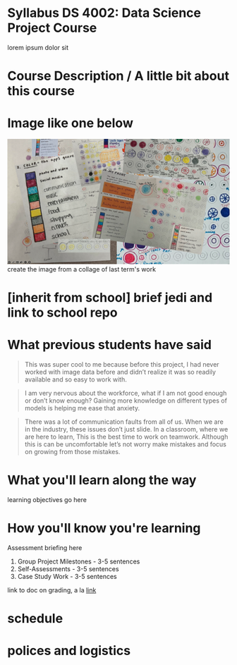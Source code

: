 # Syllabus DS 4002: Data Science Project Course
lorem ipsum dolor sit

# Course Description / A little bit about this course

# Image like one below
![](https://github.com/UVADS/DS1001/blob/master/images/ds-1001-collage.png)
create the image from a collage of last term's work

# [inherit from school] brief jedi and link to school repo

# What previous students have said
> This was super cool to me because before this project, I had never worked with image data before and didn’t realize it was so readily available and so easy to work with. 

> I am very nervous about the workforce, what if I am not good enough or don’t know enough? Gaining more knowledge on different types of models is helping me ease that anxiety.

> There was a lot of communication faults from all of us. When we are in the industry, these issues don’t just slide. In a classroom, where we are here to learn, This is the best time to work on teamwork. Although this is can be uncomfortable let’s not worry make mistakes and focus on growing from those mistakes.

# What you'll learn along the way 
learning objectives go here

# How you'll know you're learning
Assessment briefing here

1. Group Project Milestones - 3-5 sentences
2. Self-Assessments - 3-5 sentences
3. Case Study Work - 3-5 sentences

link to doc on grading, a la [link](https://github.com/UVADS/DS-4002/blob/main/grading.md)

# schedule

# polices and logistics


